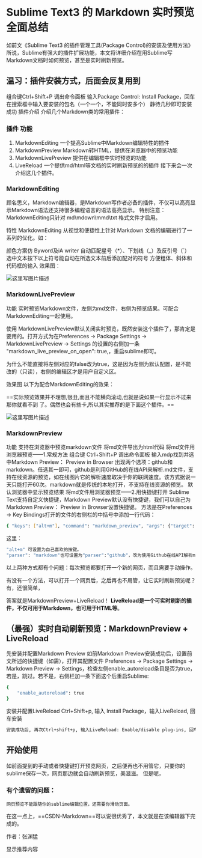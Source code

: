 # Sublime Text3 的 Markdown 实时预览全面总结

如前文《Sublime Text3 的插件管理工具(Package Control)的安装及使用方法》所说，Sublime有强大的插件扩展功能，本文将详细介绍在用Sublime写Markdown文档时如何预览，甚至是实时刷新预览。

## 温习：插件安装方式，后面会反复用到

组合键Ctrl+Shift+P 调出命令面板
输入Package Control: Install Package，回车
在搜索框中输入要安装的包名（一个一个，不能同时安多个）
静待几秒即可安装成功
插件介绍
介绍几个Markdown类的常用插件：

### 插件	功能

1. MarkdownEditing	一个提高Sublime中Markdown编辑特性的插件
2. MarkdownPreview	Markdown转HTML，提供在浏览器中的预览功能
3. MarkdownLivePreview	提供在编辑框中实时预览的功能
4. LiveReload	一个提供md/html等文档的实时刷新预览的的插件
接下来会一次介绍这几个插件。

### MarkdownEditing
顾名思义，Markdown编辑器，是Markdown写作者必备的插件，不仅可以高亮显示Markdown语法还支持很多编程语言的语法高亮显示。
特别注意：MarkdownEditing只针对 md\mdown\mmd\txt 格式文件才启用。

特性
MarkdownEditing 从视觉和便捷性上针对 Markdown 文档的编辑进行了一系列的优化。如：

颜色方案仿 Byword及iA writer
自动匹配星号（*）、下划线（_）及反引号（`）
选中文本按下以上符号能自动在所选文本前后添加配对的符号
方便粗体、斜体和代码框的输入
效果图：

![这里写图片描述](https://img-blog.csdn.net/20180803020629933?watermark/2/text/aHR0cHM6Ly9ibG9nLmNzZG4ubmV0L3FxXzIwMDExNjA3/font/5a6L5L2T/fontsize/400/fill/I0JBQkFCMA==/dissolve/70)

### MarkdownLivePreview
功能
实时预览Markdown文件，左侧为md文件，右侧为预览结果。可配合MarkdownEditing一起使用。

使用
MarkdownLivePreview默认关闭实时预览，既然安装这个插件了，那肯定是要用的。打开方式为在Preferences -> Package Settings -> MarkdownLivePreview -> Settings 的设置的右侧加一条 "markdown_live_preview_on_open": true,，重启sublime即可。

为什么不能直接将左侧对应的false改为true，这是因为左侧为默认配置，是不能改的（只读），右侧的编辑区才是用户自定义区。

效果图
以下为配合MarkdownEditing的效果：

==实际预览效果并不理想,很丑,而且不能横向滚动,也就是说如果一行显示不过来那你就看不到 了。偶然也会有些卡,所以其实推荐的是下面这个插件。==

![这里写图片描述](https://img-blog.csdn.net/20180803030607658?watermark/2/text/aHR0cHM6Ly9ibG9nLmNzZG4ubmV0L3FxXzIwMDExNjA3/font/5a6L5L2T/fontsize/400/fill/I0JBQkFCMA==/dissolve/70)
### MarkdownPreview
功能
支持在浏览器中预览markdown文件
将md文件导出为html代码
将md文件用浏览器预览——1.常规方法
组合键 Ctrl+Shift+P 调出命令面板
输入mdp找到并选中Markdown Preview： Preview in Browser
出现两个选项：github和markdown。任选其一即可，github是利用GitHub的在线API来解析.md文件，支持在线资源的预览，如在线图片它的解析速度取决于你的联网速度。该方式据说一天只能打开60次。markdown就是传统的本地打开，不支持在线资源的预览。
默认浏览器中显示预览结果
将md文件用浏览器预览——2.用快捷键打开
Sublime Text支持自定义快捷键，Markdown Preview默认没有快捷键，我们可以自己为Markdown Preview： Preview in Browser设置快捷键。
方法是在Preferences -> Key Bindings打开的文件的右侧栏的中括号中添加一行代码：

```sh
{ "keys": ["alt+m"], "command": "markdown_preview", "args": {"target": "browser", "parser":"markdown"}  }
```
这里：
```sh
"alt+m" 可设置为自己喜欢的按键。
"parser": "markdown"也可设置为"parser":"github"，改为使用Github在线API解析markdown。
```
以上两种方式都有个问题：每次预览都要打开一个新的网页，而且需要手动操作。

有没有一个方法，可以打开一个网页后，之后再也不用管，让它实时刷新预览呢？
有，还很简单，

答案就是MarkdownPreview+LiveReload！
**LiveReload是一个可实时刷新的插件，不仅可用于Markdown，也可用于HTML等**。

## （最强）实时自动刷新预览：MarkdownPreview + LiveReload

先安装并配置Markdown Preview
如前Markdown Preview安装成功后，设置前文所述的快捷键（如需），打开其配置文件 Preferences -> Package Settings -> Markdown Preview -> Settings，检查左侧enable_autoreload条目是否为true，若是，跳过。若不是，右侧栏加一条下面这个后重启Sublime:
```sh
{
    "enable_autoreload": true
}
```
安装并配置LiveReload
Ctrl+Shift+p, 输入 Install Package，输入LiveReload, 回车安装
```sh
安装成功后, 再次Ctrl+shift+p, 输入LiveReload: Enable/disable plug-ins, 回车, 选择 Simple Reload with delay (400ms)或者Simple Reload，两者的区别仅仅在于后者没有延迟。
```
## 开始使用
如前面提到的手动或者快捷键打开预览网页，之后便再也不用管它，只要你的sublime保存一次，网页那边就会自动刷新预览，美滋滋。
但是呢，

### 有个遗留的问题：
	网页预览不能跟随你的sublime编辑位置，还需要你滑动页面。
在这一点上，==CSDN-Markdown==可以说很优秀了，本文就是在该编辑器下完成的。

作者：张渊猛

显示推荐内容